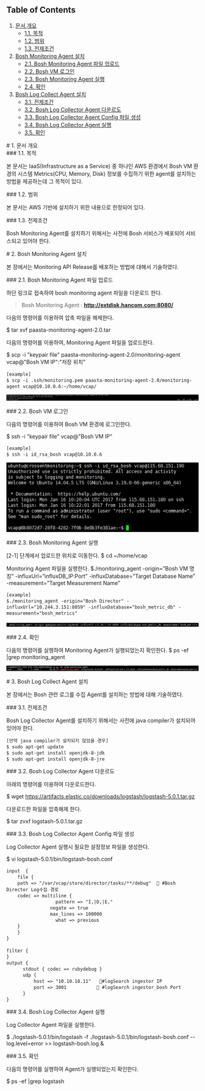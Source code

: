 ## Table of Contents
1. [문서 개요](#1)
     * [1.1. 목적](#2)
     * [1.2. 범위](#3)
     * [1.3. 전제조건](#4)
2. [Bosh Monitoring Agent 설치](#5)
     * [2.1.  Bosh Monitoring Agent 파일 업로드](#6)
     * [2.2.  Bosh VM 로그인](#7)
     * [2.3.  Bosh Monitoring Agent 실행](#8)
     * [2.4.  확인](#9)
3. [Bosh Log Collect Agent 설치](#10)
     * [3.1.  전제조건](#11)
     * [3.2.  Bosh Log Collector Agent 다운르도](#12)
     * [3.3.  Bosh Log Collector Agent Config 파일 생성](#13)
     * [3.4.  Bosh Log Collector Agent 실행](#14)     
     * [3.5.  확인](#15)

<div id='1'></div>
# 1. 문서 개요

<div id='2'></div>
### 1.1. 목적
      
본 문서는 IaaS(Infrastructure as a Service) 중 하나인 AWS 환경에서 Bosh VM 환경의 시스템 Metrics(CPU, Memory, Disk) 정보를 수집하기 위한 agent를  설치하는 방법을 제공하는데 그 목적이 있다.

<div id='3'></div>
### 1.2. 범위
      
본 문서는 AWS 기반에 설치하기 위한 내용으로 한정되어 있다.

<div id='4'></div>
### 1.3. 전제조건
      
Bosh Monitoring Agent를 설치하기 위해서는 사전에 Bosh 서비스가 배포되어 서비스되고 있어야 한다.

<div id='5'></div>
# 2.  Bosh Monitoring Agent 설치

본 장에서는 Monitoring API Release를 배포하는 방법에 대해서 기술하였다.

<div id='6'></div>
### 2.1.  Bosh Monitoring Agent 파일 업로드 

하단 링크로 접속하여 bosh monitoring agent 파일을 다운로드 한다. 

>Bosh Monitoring Agent : **<http://extdisk.hancom.com:8080/>**

다음의 명령어를 이용하여 압축 파일을 해제한다.

$ tar xvf paasta-monitoring-agent-2.0.tar

다음의 명령어를 이용하여, Monitoring Agent 파일을 업로드한다.

$ scp -i "keypair file" paasta-monitoring-agent-2.0/monitoring-agent vcap@"Bosh VM IP":"저장 위치"

```
[example]
$ scp -i .ssh/monitoring.pem paasta-monitoring-agent-2.0/monitoring-agent vcap@10.10.0.6:~/home/vcap/
```

<kbd>![2-1-1]</kbd>

<div id='7'></div>
### 2.2.  Bosh VM 로그인

다음의 명령어를 이용하여 Bosh VM 환경에 로그인한다.

$ ssh -i "keypair file" vcap@"Bosh VM IP"

```
[example]
$ ssh -i id_rsa_bosh vcap@10.10.0.6
```

<kbd>![2-2-1]</kbd>

<div id='8'></div>
### 2.3.  Bosh Monitoring Agent 실행

[2-1] 단계에서 업로드한 위치로 이동한다.
$ cd ~/home/vcap

Monitoring Agent 파일을 실행한다.
$./monitoring_agent -origin=”Bosh VM 명칭” -influxUrl=”influxDB_IP:Port” -influxDatabase=”Target Database Name” -measurement=”Target Measurement Name”

```
[example]
$./monitoring_agent -origin="Bosh Director" -influxUrl="10.244.3.151:8059" -influxDatabase="bosh_metric_db" -measurement="bosh_metrics"
```

<kbd>![2-3-1]</kbd>


<div id='9'></div>
### 2.4.  확인

다음의 명령어를 실행하여 Monitoring Agent가 실행되었는지 확인한다.
$ ps -ef |grep monitoring_agent

<kbd>![2-4-1]</kbd>

<div id='10'></div>
# 3.  Bosh Log Collect Agent 설치

본 장에서는 Bosh 관련 로그를 수집 Agent를 설치하는 방법에 대해 기술하였다.


<div id='11'></div>
### 3.1. 전제조건
      
Bosh Log Collector Agent를 설치하기 위해서는 사전에 java compiler가 설치되어 있어야 한다.

```
[만약 java compiler가 설치되지 않았을 경우]
$ sudo apt-get update
$ sudo apt-get install openjdk-8-jdk
$ sudo apt-get install openjdk-8-jre
```

<div id='12'></div>
### 3.2.  Bosh Log Collector Agent 다운르도

아래의 명령어를 이용하여 다운로드한다.

$ wget https://artifacts.elastic.co/downloads/logstash/logstash-5.0.1.tar.gz

다운로드한 파일을 압축해제 한다.

$ tar zvxf logstash-5.0.1.tar.gz

<div id='13'></div>
### 3.3.  Bosh Log Collector Agent Config 파일 생성

Log Collector Agent 실행시 필요한 설정정보 파일을 생성한다.

$ vi logstash-5.0.1/bin/logstash-bosh.conf

```
input  {
	file {
  	path => "/var/vcap/store/director/tasks/**/debug"   #Bosh Director Log수집 경로
   	codec => multiline {
    	          pattern => "I,|D,|E,"
      	        negate => true
                max_lines => 100000
        	      what => previous
   	}
	}
}

filter {
}
output {
      stdout { codec => rubydebug }
      udp {
          host => "10.10.18.11"   #logSearch ingestor IP
          port => 3001            #logSearch ingestor_bosh Port
      }
}
```

<div id='14'></div>
### 3.4.  Bosh Log Collector Agent 실행

Log Collector Agent 파일을 실행한다.

$ ./logstash-5.0.1/bin/logstash -f ./logstash-5.0.1/bin/logstash-bosh.conf --log.level=error >> logstash-bosh.log &


<div id='15'></div>
### 3.5.  확인

다음의 명령어를 실행하여 Agent가 실행되었는지 확인한다.

$ ps -ef |grep logstash


[2-1-1]:images/monitoring-agent/2-1-1.png
[2-2-1]:images/monitoring-agent/2-2-1.png
[2-3-1]:images/monitoring-agent/2-3-1.png
[2-4-1]:images/monitoring-agent/2-4-1.png

